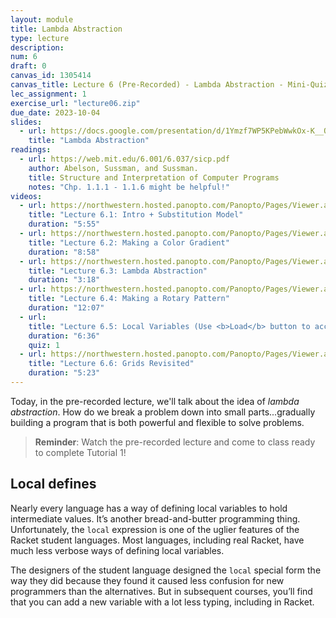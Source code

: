 ```yaml
---
layout: module
title: Lambda Abstraction
type: lecture
description:
num: 6
draft: 0
canvas_id: 1305414
canvas_title: Lecture 6 (Pre-Recorded) - Lambda Abstraction - Mini-Quiz 4
lec_assignment: 1
exercise_url: "lecture06.zip"
due_date: 2023-10-04
slides:
  - url: https://docs.google.com/presentation/d/1Ymzf7WP5KPebWwkOx-K__O7-i0RiIK5UuD35UJnFvuo/edit?usp=sharing
    title: "Lambda Abstraction"
readings:
  - url: https://web.mit.edu/6.001/6.037/sicp.pdf
    author: Abelson, Sussman, and Sussman.
    title: Structure and Interpretation of Computer Programs
    notes: "Chp. 1.1.1 - 1.1.6 might be helpful!"
videos:
  - url: https://northwestern.hosted.panopto.com/Panopto/Pages/Viewer.aspx?id=ae3938ab-78b6-4b05-9a2a-b08e017745ac
    title: "Lecture 6.1: Intro + Substitution Model"
    duration: "5:55"
  - url: https://northwestern.hosted.panopto.com/Panopto/Pages/Viewer.aspx?id=d054ae6d-d40f-4db7-83ac-b08e01774577
    title: "Lecture 6.2: Making a Color Gradient"
    duration: "8:58"
  - url: https://northwestern.hosted.panopto.com/Panopto/Pages/Viewer.aspx?id=955d43a6-7d06-414b-9885-b08e01774607
    title: "Lecture 6.3: Lambda Abstraction"
    duration: "3:18"
  - url: https://northwestern.hosted.panopto.com/Panopto/Pages/Viewer.aspx?id=b765ac68-e2ed-4120-aafa-b08e01774445
    title: "Lecture 6.4: Making a Rotary Pattern"
    duration: "12:07"
  - url: 
    title: "Lecture 6.5: Local Variables (Use <b>Load</b> button to access Mini-Quiz)"
    duration: "6:36"
    quiz: 1
  - url: https://northwestern.hosted.panopto.com/Panopto/Pages/Viewer.aspx?id=3dec2701-8a95-4f3f-b85f-b08e01775696
    title: "Lecture 6.6: Grids Revisited"
    duration: "5:23"
---
```


Today, in the pre-recorded lecture, we'll talk about the idea of _lambda abstraction_. How do we break a problem down into small parts...gradually building a program that is both powerful and flexible to solve problems.

> **Reminder**: Watch the pre-recorded lecture and come to class ready to complete Tutorial 1!

## Local defines

Nearly every language has a way of defining local variables to hold intermediate values.  It’s another bread-and-butter programming thing.  Unfortunately, the `local` expression is one of the uglier features of the Racket student languages. Most languages, including real Racket, have much less verbose ways of defining local variables.

The designers of the student language designed the `local` special form the way they did because they found it caused less confusion for new programmers than the alternatives. But in subsequent courses, you’ll find that you can add a new variable with a lot less typing, including in Racket.
